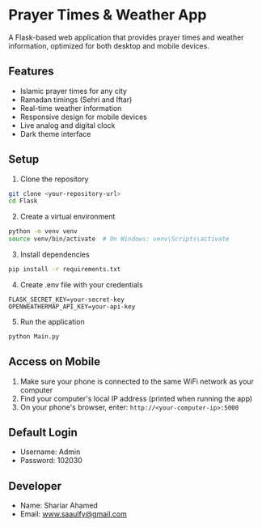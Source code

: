 # Prayer Times & Weather App

A Flask-based web application that provides prayer times and weather information, optimized for both desktop and mobile devices.

## Features

- Islamic prayer times for any city
- Ramadan timings (Sehri and Iftar)
- Real-time weather information
- Responsive design for mobile devices
- Live analog and digital clock
- Dark theme interface

## Setup

1. Clone the repository
```bash
git clone <your-repository-url>
cd Flask
```

2. Create a virtual environment
```bash
python -m venv venv
source venv/bin/activate  # On Windows: venv\Scripts\activate
```

3. Install dependencies
```bash
pip install -r requirements.txt
```

4. Create .env file with your credentials
```
FLASK_SECRET_KEY=your-secret-key
OPENWEATHERMAP_API_KEY=your-api-key
```

5. Run the application
```bash
python Main.py
```

## Access on Mobile

1. Make sure your phone is connected to the same WiFi network as your computer
2. Find your computer's local IP address (printed when running the app)
3. On your phone's browser, enter: `http://<your-computer-ip>:5000`

## Default Login

- Username: Admin
- Password: 102030

## Developer

- Name: Shariar Ahamed
- Email: www.saaulfy@gmail.com
